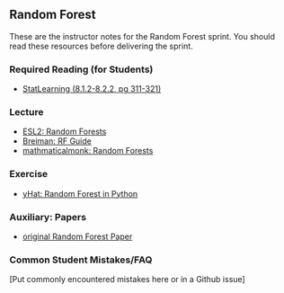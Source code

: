 ## Random Forest

These are the instructor notes for the Random Forest sprint.  You should read these resources before delivering the sprint.

### Required Reading (for Students)

* [StatLearning (8.1.2-8.2.2, pg 311-321)][2]

### Lecture

* [ESL2: Random Forests][0]
* [Breiman: RF Guide ][1]
* [mathmaticalmonk: Random Forests][1.1]

### Exercise

* [yHat: Random Forest in Python][3]

### Auxiliary: Papers

* [original Random Forest Paper][4]

### Common Student Mistakes/FAQ

[Put commonly encountered mistakes here or in a Github issue]

<!-- references -->

[0]: resources/esl2_rf.pdf
[1]: https://www.stat.berkeley.edu/~breiman/RandomForests/cc_home.htm#intro
[1.1]: https://www.youtube.com/watch?v=o7iDkcpOr_g&list=PLD0F06AA0D2E8FFBA&index=14

[2]: http://www-bcf.usc.edu/~gareth/ISL/ISLR%20First%20Printing.pdf
[3]: http://blog.yhathq.com/posts/random-forests-in-python.html

[4]: resources/randomforest2001.pdf

